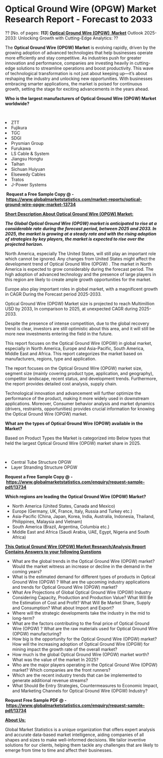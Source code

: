 <H1>Optical Ground Wire (OPGW) Market Research Report - Forecast to 2033</H1><p>?? [No. of pages:&nbsp;<strong><em>113</em></strong>]&nbsp;<strong><a href="https://www.globalmarketstatistics.com/market-reports/optical-ground-wire-opgw-market-13734">Optical Ground Wire (OPGW) &nbsp;Market</a></strong>&nbsp;Outlook 2025-2033: Unlocking Growth with Cutting-Edge Analytics: ??</p><p>The <strong>Optical Ground Wire (OPGW) Market</strong> is evolving rapidly, driven by the growing adoption of advanced technologies that help businesses operate more efficiently and stay competitive. As industries push for greater innovation and performance, companies are investing heavily in cutting-edge solutions to streamline operations and boost productivity. This wave of technological transformation is not just about keeping up&mdash;it&rsquo;s about reshaping the industry and unlocking new opportunities. With businesses embracing smarter applications, the market is poised for continuous growth, setting the stage for exciting advancements in the years ahead.</p><p><strong>Who is the largest manufacturers of Optical Ground Wire (OPGW) Market worldwide?</strong></p><p>&nbsp;<li>ZTT<li> Fujikura<li> TGC<li> SDGI<li> Prysmian Group<li> Furukawa<li> LS Cable & System<li> Jiangsu Hongtu<li> Taihan<li> Sichuan Huiyuan<li> Elsewedy Cables<li> Tratos<li> J-Power Systems</p><p>&nbsp;<strong>Request a Free Sample Copy @ -&nbsp;<a href="https://www.globalmarketstatistics.com/market-reports/optical-ground-wire-opgw-market-13734">https://www.globalmarketstatistics.com/market-reports/optical-ground-wire-opgw-market-13734</a></strong></p><p><strong><u>Short Description About Optical Ground Wire (OPGW) Market:</u></strong></p><p><strong><em>The Global Optical Ground Wire (OPGW) market is anticipated to rise at a considerable rate during the forecast period, between 2025 and 2033. In 2025, the market is growing at a steady rate and with the rising adoption of strategies by key players, the market is expected to rise over the projected horizon.</em></strong></p><p>North America, especially The United States, will still play an important role which cannot be ignored. Any changes from United States might affect the development trend of Optical Ground Wire (OPGW) . The market in North America is expected to grow considerably during the forecast period. The high adoption of advanced technology and the presence of large players in this region are likely to create ample growth opportunities for the market.</p><p>Europe also play important roles in global market, with a magnificent growth in CAGR During the Forecast period 2025-2033.</p><p>Optical Ground Wire (OPGW) Market size is projected to reach Multimillion USD by 2033, In comparison to 2025, at unexpected CAGR during 2025-2033.</p><p>Despite the presence of intense competition, due to the global recovery trend is clear, investors are still optimistic about this area, and it will still be more new investments entering the field in the future.</p><p>This report focuses on the Optical Ground Wire (OPGW) in global market, especially in North America, Europe and Asia-Pacific, South America, Middle East and Africa. This report categorizes the market based on manufacturers, regions, type and application.</p><p>The report focuses on the Optical Ground Wire (OPGW) market size, segment size (mainly covering product type, application, and geography), competitor landscape, recent status, and development trends. Furthermore, the report provides detailed cost analysis, supply chain.</p><p>Technological innovation and advancement will further optimize the performance of the product, making it more widely used in downstream applications. Moreover, Consumer behavior analysis and market dynamics (drivers, restraints, opportunities) provides crucial information for knowing the Optical Ground Wire (OPGW) market.</p><p><strong>What are the types of Optical Ground Wire (OPGW) available in the Market?</strong></p><p>Based on Product Types the Market is categorized into Below types that held the largest Optical Ground Wire (OPGW) market share in 2025.</p><p>&nbsp;<li>Central Tube Structure OPGW<li> Layer Stranding Structure OPGW&nbsp;</p><p><strong>Request a Free Sample Copy @ -&nbsp;<a href="https://www.globalmarketstatistics.com/enquiry/request-sample-pdf/13734">https://www.globalmarketstatistics.com/enquiry/request-sample-pdf/13734</a></strong></p><p><strong>Which regions are leading the Optical Ground Wire (OPGW) Market?</strong></p><ul><li>North America (United States, Canada and Mexico)</li><li>Europe (Germany, UK, France, Italy, Russia and Turkey etc.)</li><li>Asia-Pacific (China, Japan, Korea, India, Australia, Indonesia, Thailand, Philippines, Malaysia and Vietnam)</li><li>South America (Brazil, Argentina, Columbia etc.)</li><li>Middle East and Africa (Saudi Arabia, UAE, Egypt, Nigeria and South Africa)</li></ul><p><strong><u>This Optical Ground Wire (OPGW) Market Research/Analysis Report Contains Answers to your following Questions</u></strong></p><ul><li>What are the global trends in the Optical Ground Wire (OPGW) market? Would the market witness an increase or decline in the demand in the coming years?</li><li>What is the estimated demand for different types of products in Optical Ground Wire (OPGW) ? What are the upcoming industry applications and trends for Optical Ground Wire (OPGW) market?</li><li>What Are Projections of Global Optical Ground Wire (OPGW) Industry Considering Capacity, Production and Production Value? What Will Be the Estimation of Cost and Profit? What Will Be Market Share, Supply and Consumption? What about Import and Export?</li><li>Where will the strategic developments take the industry in the mid to long-term?</li><li>What are the factors contributing to the final price of Optical Ground Wire (OPGW) ? What are the raw materials used for Optical Ground Wire (OPGW) manufacturing?</li><li>How big is the opportunity for the Optical Ground Wire (OPGW) market? How will the increasing adoption of Optical Ground Wire (OPGW) for mining impact the growth rate of the overall market?</li><li>How much is the global Optical Ground Wire (OPGW) market worth? What was the value of the market In 2025?</li><li>Who are the major players operating in the Optical Ground Wire (OPGW) market? Which companies are the front runners?</li><li>Which are the recent industry trends that can be implemented to generate additional revenue streams?</li><li>What Should Be Entry Strategies, Countermeasures to Economic Impact, and Marketing Channels for Optical Ground Wire (OPGW) Industry?</li></ul><p><strong>Request Free Sample PDF @ -&nbsp;<a href="https://www.globalmarketstatistics.com/enquiry/request-sample-pdf/13734">https://www.globalmarketstatistics.com/enquiry/request-sample-pdf/13734</a></strong></p><p><strong><u>About Us:</u></strong></p><p>Global Market Statistics&nbsp;is a unique organization that offers expert analysis and accurate data-based market intelligence, aiding companies of all shapes and sizes to make well-informed decisions. We tailor inventive solutions for our clients, helping them tackle any challenges that are likely to emerge from time to time and affect their businesses.</p>
